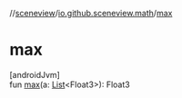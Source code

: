 //[sceneview](../../index.md)/[io.github.sceneview.math](index.md)/[max](max.md)

# max

[androidJvm]\
fun [max](max.md)(a: [List](https://kotlinlang.org/api/latest/jvm/stdlib/kotlin.collections/-list/index.html)&lt;Float3&gt;): Float3
